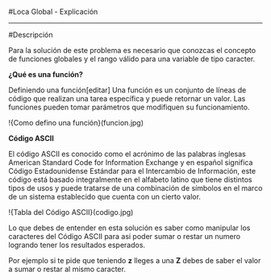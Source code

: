 #Loca Global - Explicación


----------


#Descripción

Para la solución de este problema es necesario que conozcas el concepto de funciones globales y el rango válido para una variable de tipo caracter. 

**¿Qué es una función?**

Definiendo una función[editar] Una función es un conjunto de líneas de código que realizan una tarea específica y puede retornar un valor. Las funciones pueden tomar parámetros que modifiquen su funcionamiento.

!{Como defino una función}(funcion.jpg)


**Código ASCII**

El código ASCII es conocido como el acrónimo de las palabras inglesas American Standard Code for Information Exchange y en español significa Código Estadounidense Estándar para el Intercambio de Información, este código está basado integralmente en el alfabeto latino que tiene distintos tipos de usos y puede tratarse de una combinación de símbolos en el marco de un sistema establecido que cuenta con un cierto valor.

!{Tabla del Código ASCII}(codigo.jpg)

Lo que debes de entender en esta solución es saber como manipular los caracteres del Código ASCII para asi poder sumar o restar un numero logrando tener los resultados esperados.

Por ejemplo si te pide que teniendo **z** lleges a una **Z** debes de saber el valor a sumar o restar al mismo caracter.
